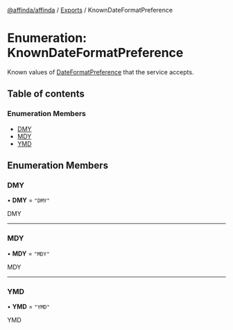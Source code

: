 [@affinda/affinda](../README.md) / [Exports](../modules.md) / KnownDateFormatPreference

# Enumeration: KnownDateFormatPreference

Known values of [DateFormatPreference](../modules.md#dateformatpreference) that the service accepts.

## Table of contents

### Enumeration Members

- [DMY](KnownDateFormatPreference.md#dmy)
- [MDY](KnownDateFormatPreference.md#mdy)
- [YMD](KnownDateFormatPreference.md#ymd)

## Enumeration Members

### DMY

• **DMY** = ``"DMY"``

DMY

___

### MDY

• **MDY** = ``"MDY"``

MDY

___

### YMD

• **YMD** = ``"YMD"``

YMD
